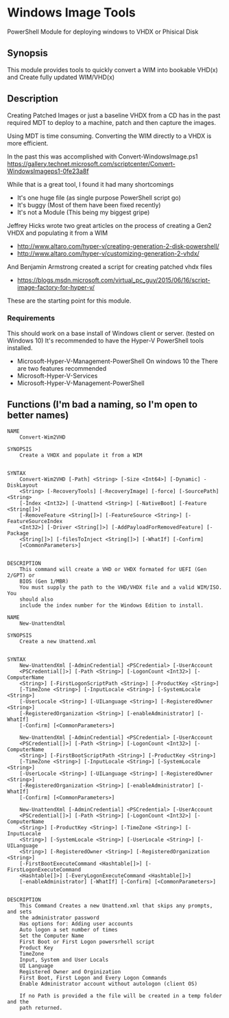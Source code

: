 # Windows Image Tools
PowerShell Module for deploying windows to VHDX or Phisical Disk

## Synopsis
This module provides tools to quickly convert a WIM into bookable VHD(x) and Create fully updated WIM/VHD(x)

## Description
Creating Patched Images or just a baseline VHDX from a CD has in the past required MDT to deploy to a machine, patch and then capture the images.

Using MDT is time consuming. Converting the WIM directly to a VHDX is more efficient.

In the past this was accomplished with Convert-WindowsImage.ps1 https://gallery.technet.microsoft.com/scriptcenter/Convert-WindowsImageps1-0fe23a8f

While that is a great tool, I found it had many shortcomings
* It's one huge file (as single purpose PowerShell script go)
* It's buggy (Most of them have been fixed recently)
* It's not a Module (This being my biggest gripe)


Jeffrey Hicks wrote two great articles on the process of creating a Gen2 VHDX and populating it from a WIM
* http://www.altaro.com/hyper-v/creating-generation-2-disk-powershell/
* http://www.altaro.com/hyper-v/customizing-generation-2-vhdx/

And Benjamin Armstrong created a script for creating patched vhdx files
* https://blogs.msdn.microsoft.com/virtual_pc_guy/2015/06/16/script-image-factory-for-hyper-v/

These are the starting point for this module.

### Requirements
This should work on a base install of Windows client or server. (tested on Windows 10)
It's recommended to have the Hyper-V PowerShell tools installed.
* Microsoft-Hyper-V-Management-PowerShell
On windows 10 the There are two features recommended
* Microsoft-Hyper-V-Services
* Microsoft-Hyper-V-Management-PowerShell

## Functions (I'm bad a naming, so I'm open to better names)

```
NAME
    Convert-Wim2VHD

SYNOPSIS
    Create a VHDX and populate it from a WIM


SYNTAX
    Convert-Wim2VHD [-Path] <String> [-Size <Int64>] [-Dynamic] -DiskLayout
    <String> [-RecoveryTools] [-RecoveryImage] [-force] [-SourcePath] <String>
    [-Index <Int32>] [-Unattend <String>] [-NativeBoot] [-Feature <String[]>]
    [-RemoveFeature <String[]>] [-FeatureSource <String>] [-FeatureSourceIndex
    <Int32>] [-Driver <String[]>] [-AddPayloadForRemovedFeature] [-Package
    <String[]>] [-filesToInject <String[]>] [-WhatIf] [-Confirm]
    [<CommonParameters>]


DESCRIPTION
    This command will create a VHD or VHDX formated for UEFI (Gen 2/GPT) or
    BIOS (Gen 1/MBR)
    You must supply the path to the VHD/VHDX file and a valid WIM/ISO. You
    should also
    include the index number for the Windows Edition to install.
```

```
NAME
    New-UnattendXml

SYNOPSIS
    Create a new Unattend.xml


SYNTAX
    New-UnattendXml [-AdminCredential] <PSCredential> [-UserAccount
    <PSCredential[]>] [-Path <String>] [-LogonCount <Int32>] [-ComputerName
    <String>] [-FirstLogonScriptPath <String>] [-ProductKey <String>]
    [-TimeZone <String>] [-InputLocale <String>] [-SystemLocale <String>]
    [-UserLocale <String>] [-UILanguage <String>] [-RegisteredOwner <String>]
    [-RegisteredOrganization <String>] [-enableAdministrator] [-WhatIf]
    [-Confirm] [<CommonParameters>]

    New-UnattendXml [-AdminCredential] <PSCredential> [-UserAccount
    <PSCredential[]>] [-Path <String>] [-LogonCount <Int32>] [-ComputerName
    <String>] [-FirstBootScriptPath <String>] [-ProductKey <String>]
    [-TimeZone <String>] [-InputLocale <String>] [-SystemLocale <String>]
    [-UserLocale <String>] [-UILanguage <String>] [-RegisteredOwner <String>]
    [-RegisteredOrganization <String>] [-enableAdministrator] [-WhatIf]
    [-Confirm] [<CommonParameters>]

    New-UnattendXml [-AdminCredential] <PSCredential> [-UserAccount
    <PSCredential[]>] [-Path <String>] [-LogonCount <Int32>] [-ComputerName
    <String>] [-ProductKey <String>] [-TimeZone <String>] [-InputLocale
    <String>] [-SystemLocale <String>] [-UserLocale <String>] [-UILanguage
    <String>] [-RegisteredOwner <String>] [-RegisteredOrganization <String>]
    [-FirstBootExecuteCommand <Hashtable[]>] [-FirstLogonExecuteCommand
    <Hashtable[]>] [-EveryLogonExecuteCommand <Hashtable[]>]
    [-enableAdministrator] [-WhatIf] [-Confirm] [<CommonParameters>]


DESCRIPTION
    This Command Creates a new Unattend.xml that skips any prompts, and sets
    the administrator password
    Has options for: Adding user accounts
    Auto logon a set number of times
    Set the Computer Name
    First Boot or First Logon powersrhell script
    Product Key
    TimeZone
    Input, System and User Locals
    UI Language
    Registered Owner and Orginization
    First Boot, First Logon and Every Logon Commands
    Enable Administrator account without autologon (client OS)

    If no Path is provided a the file will be created in a temp folder and the
    path returned.
```
